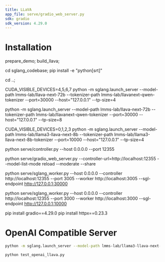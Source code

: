 ```yaml
---
title: LLaVA
app_file: serve/gradio_web_server.py
sdk: gradio
sdk_version: 4.29.0
---
```

# Installation

prepare_demo;
build_llava;

cd sglang_codebase;
pip install -e "python[srt]"

cd ..;

CUDA_VISIBLE_DEVICES=4,5,6,7 python -m sglang.launch_server --model-path lmms-lab/llava-next-72b --tokenizer-path lmms-lab/llavanext-qwen-tokenizer --port=30000 --host="127.0.0.1" --tp-size=4

python -m sglang.launch_server --model-path lmms-lab/llava-next-72b --tokenizer-path lmms-lab/llavanext-qwen-tokenizer --port=30000 --host="127.0.0.1" --tp-size=8

CUDA_VISIBLE_DEVICES=0,1,2,3 python -m sglang.launch_server --model-path lmms-lab/llama3-llava-next-8b --tokenizer-path lmms-lab/llama3-llava-next-8b-tokenizer --port=10000 --host="127.0.0.1" --tp-size=4


python serve/controller.py --host 0.0.0.0 --port 12355

python serve/gradio_web_server.py --controller-url=http://localhost:12355 --model-list-mode reload --moderate --share

python serve/sglang_worker.py --host 0.0.0.0 --controller http://localhost:12355 --port 3005 --worker http://localhost:3005 --sgl-endpoint http://127.0.0.1:30000

python serve/sglang_worker.py --host 0.0.0.0 --controller http://localhost:12355 --port 3000 --worker http://localhost:3000 --sgl-endpoint http://127.0.0.1:10000

<!-- python multimodal_chat.py --sglang_port=30000 -->

pip install gradio==4.29.0
pip install httpx==0.23.3


# OpenAI Compatible Server
```bash
python -m sglang.launch_server --model-path lmms-lab/llama3-llava-next-8b --tokenizer-path lmms-lab/llama3-llava-next-8b-tokenizer --port=12000 --host="127.0.0.1" --tp-size=1 --chat-template llava_llama_3

python test_openai_llava.py
```